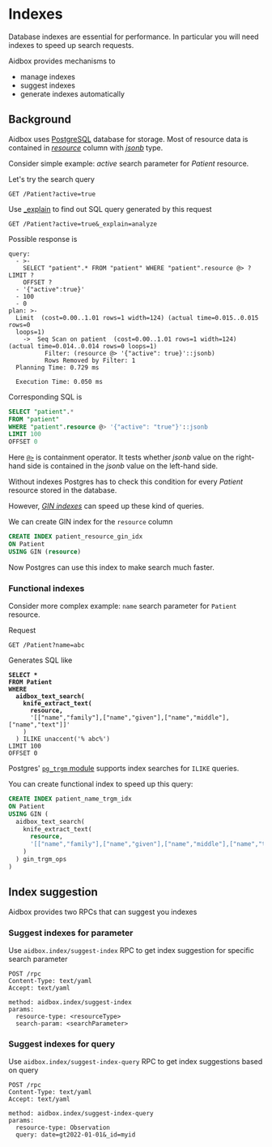 # Indexes

Database indexes are essential for performance. In particular you will need indexes to speed up search requests.

Aidbox provides mechanisms to

* manage indexes
* suggest indexes
* generate indexes automatically

## Background

Aidbox uses [PostgreSQL](https://www.postgresql.org/) database for storage. Most of resource data is contained in [_resource_](broken-reference) column with [_jsonb_](https://www.postgresql.org/docs/current/datatype-json.html) type.

Consider simple example: _active_ search parameter for _Patient_ resource.

Let's try the search query

```http
GET /Patient?active=true
```

Use [\_explain](../../api/rest-api/aidbox-search.md#explain) to find out SQL query generated by this request

```
GET /Patient?active=true&_explain=analyze
```

Possible response is

```
query:
  - >-
    SELECT "patient".* FROM "patient" WHERE "patient".resource @> ? LIMIT ?
    OFFSET ? 
  - '{"active":true}'
  - 100
  - 0
plan: >-
  Limit  (cost=0.00..1.01 rows=1 width=124) (actual time=0.015..0.015 rows=0
  loops=1)
    ->  Seq Scan on patient  (cost=0.00..1.01 rows=1 width=124) (actual time=0.014..0.014 rows=0 loops=1)
          Filter: (resource @> '{"active": true}'::jsonb)
          Rows Removed by Filter: 1
  Planning Time: 0.729 ms

  Execution Time: 0.050 ms
```

Corresponding SQL is

```sql
SELECT "patient".*
FROM "patient"
WHERE "patient".resource @> '{"active": "true"}'::jsonb
LIMIT 100
OFFSET 0
```

Here [`@>`](https://www.postgresql.org/docs/current/functions-json.html) is containment operator. It tests whether _jsonb_ value on the right-hand side is contained in the _jsonb_ value on the left-hand side.

Without indexes Postgres has to check this condition for every _Patient_ resource stored in the database.

However, [_GIN indexes_](https://www.postgresql.org/docs/current/datatype-json.html#JSON-INDEXING) can speed up these kind of queries.

We can create GIN index for the `resource` column

```sql
CREATE INDEX patient_resource_gin_idx
ON Patient
USING GIN (resource)
```

Now Postgres can use this index to make search much faster.

### Functional indexes

Consider more complex example: `name` search parameter for `Patient` resource.

Request

```
GET /Patient?name=abc
```

Generates SQL like

<pre class="language-sql"><code class="lang-sql"><strong>SELECT *
</strong><strong>FROM Patient
</strong><strong>WHERE
</strong><strong>  aidbox_text_search(
</strong><strong>    knife_extract_text(
</strong><strong>      resource,
</strong>      '[["name","family"],["name","given"],["name","middle"],["name","text"]]'
    )
  ) ILIKE unaccent('% abc%')
LIMIT 100
OFFSET 0
</code></pre>

Postgres' [`pg_trgm` module](https://www.postgresql.org/docs/current/pgtrgm.html#id-1.11.7.44.8) supports index searches for `ILIKE` queries.

You can create functional index to speed up this query:

```sql
CREATE INDEX patient_name_trgm_idx
ON Patient
USING GIN (
  aidbox_text_search(
    knife_extract_text(
      resource,
      '[["name","family"],["name","given"],["name","middle"],["name","text"]]'
    )
  ) gin_trgm_ops
)
```

## Index suggestion

Aidbox provides two RPCs that can suggest you indexes

### Suggest indexes for parameter

Use `aidbox.index/suggest-index` RPC to get index suggestion for specific search parameter

```
POST /rpc
Content-Type: text/yaml
Accept: text/yaml

method: aidbox.index/suggest-index
params:
  resource-type: <resourceType>
  search-param: <searchParameter>
```

### Suggest indexes for query

Use `aidbox.index/suggest-index-query` RPC to get index suggestions based on query

```
POST /rpc
Content-Type: text/yaml
Accept: text/yaml

method: aidbox.index/suggest-index-query
params:
  resource-type: Observation
  query: date=gt2022-01-01&_id=myid
```
